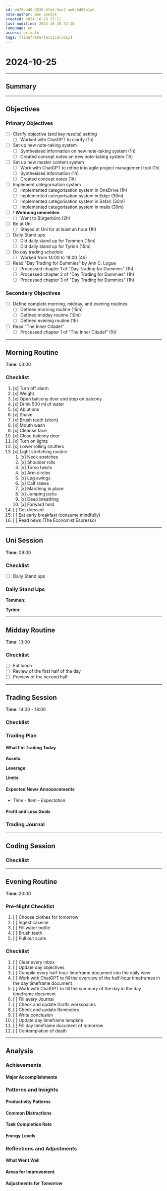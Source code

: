 ```yaml
---
id: eb70c4d0-d238-4fed-9ac2-ae8c6d08b1ad
note-author: Ben Jendyk
created: 2024-10-23 22:11
last-modified: 2024-10-28 22:18
language: en
access: private
tags: [timeframe/tactical/day]
---
```


# 2024-10-25

---

## Summary

---

## Objectives

### Primary Objectives

- [ ] Clarify objective (and key results) setting
	- [ ] Worked with ChatGPT to clarify (1h)
- [ ] Set up new note-taking system
	- [ ] Synthesised information on new note-taking system (1h)
	- [ ] Created concept notes on new note-taking system (1h)
- [ ] Set up new master content system
	- [ ] Work with ChatGPT to refine into agile project management tool (1h)
	- [ ] Synthesised information (1h)
	- [ ] Created concept notes (1h)
- [ ] Implement categorisation system
	- [ ] Implemented categorisation system in OneDrive (1h)
	- [ ] Implemented categorisation system in Edge (30m)
	- [ ] Implemented categorisation system in Safari (30m)
	- [ ] Implemented categorisation system in mails (30m)
- [ ] ! **Wohnung ummelden**
	- [ ] Went to Bürgerbüro (2h)
- [ ] Be at Uni
	- [ ] Stayed at Uni for at least an hour (1h)
- [ ] Daily Stand ups
	- [ ] Did daily stand up for Tommen (15m)
	- [ ] Did daily stand up for Tyrion (15m)
- [ ] Do day trading schedule
	- [ ] Worked from 14:00 to 18:00 (4h)
- [ ] Read "Day Trading for Dummies" by Ann C. Logue
	- [ ] Processed chapter 1 of "Day Trading for Dummies" (1h)
	- [ ] Processed chapter 2 of "Day Trading for Dummies" (1h)
	- [ ] Processed chapter 3 of "Day Trading for Dummies" (1h)

### Secondary Objectives

- [ ] Define complete morning, midday, and evening routines
	- [ ] Defined morning routine (15m)
	- [ ] Defined midday routine (10m)
	- [ ] Defined evening routine (1h)
- [ ] Read "The Inner Citadel"
	- [ ] Processed chapter 1 of "The Inner Citadel" (1h)

---

## Morning Routine

**Time**: 03:00

### Checklist

1. [x] Turn off alarm
2. [x] Weight
3. [x] Open balcony door and step on balcony
4. [x] Drink 500 ml of water
5. [x] Ablutions
6. [x] Shave
7. [x] Brush teeth (short)
8. [x] Mouth wash
9. [x] Cleanse face
10. [x] Close balcony door
11. [x] Turn on lights
12. [x] Lower rolling shutters
13. [x] Light stretching routine
	1. [x] Neck stretches
	2. [x] Shoulder rolls
	3. [x] Torso twists
	4. [x] Arm circles
	5. [x] Leg swings
	6. [x] Calf raises
	7. [x] Marching in place
	8. [x] Jumping jacks
	9. [x] Deep breathing
	10. [x] Forward hold
14. [ ] Get dressed
15. [ ] Eat early breakfast (consume mindfully)
16. [ ] Read news (The Economist Espresso)
---

## Uni Session

**Time**: 09:00

### Checklist

- [ ] Daily Stand ups

### Daily Stand Ups

**Tommen**:

**Tyrion**:

--- 

## Midday Routine

**Time**: 13:00

### Checklist

- [ ] Eat lunch
- [ ] Review of the first half of the day
- [ ] Preview of the second half

---

## Trading Session

**Time**: 14:00 - 18:00

### Checklist

### Trading Plan

#### What I'm Trading Today

**Assets**:

**Leverage**:

**Limits**:

#### Expected News Announcements

- *Time - Item - Expectation*

#### Profit and Loss Goals

### Trading Journal

---

## Coding Session

### Checklist

--- 

## Evening Routine

**Time**: 20:00

### Pre-Night Checklist

1. [ ] Choose clothes for tomorrow
2. [ ] Ingest caseine
3. [ ] Fill water bottle
4. [ ] Brush teeth
5. [ ] Pull out scale

### Checklist

1. [ ] Clear every inbox
2. [ ] Update day objectives
3. [ ] Compile every half-hour timeframe document into the daily view
4. [ ] Work with ChatGPT to fill the overview of the half-hour timeframes in the day timeframe document
5. [ ] Work with ChatGPT to fill the summary of the day in the day timeframe document
6. [ ] Fill every Journal
7. [ ] Check and update Drafts workspaces
8. [ ] Check and update Reminders 
9. [ ] Write conclusion
10. [ ] Update day timeframe template
11. [ ] Fill day timeframe document of tomorrow
12. [ ] Contemplation of death

---

## Analysis

### Achievements

#### Major Accomplishments

### Patterns and Insights

#### Productivity Patterns

#### Common Distractions

#### Task Completion Rate

#### Energy Levels

### Reflections and Adjustments

#### What Went Well

#### Areas for Improvement

#### Adjustments for Tomorrow
